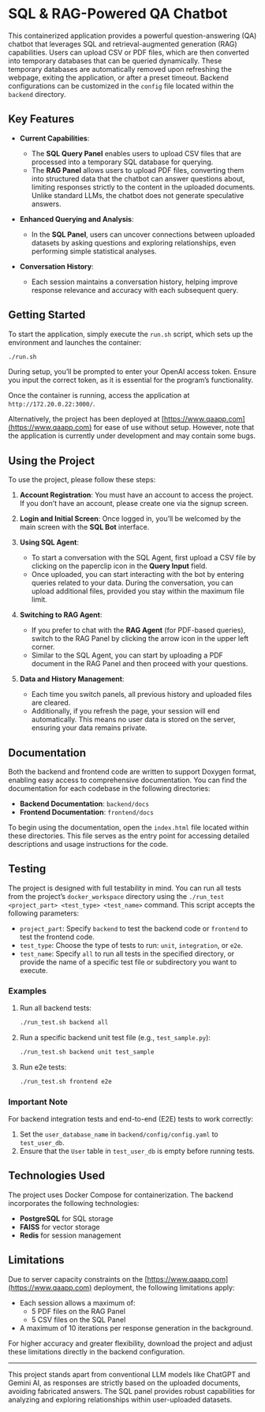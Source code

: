  # SQL & RAG-Powered QA Chatbot
 
 This containerized application provides a powerful question-answering (QA) chatbot that leverages SQL and retrieval-augmented generation (RAG) capabilities. Users can upload CSV or PDF files, which are then converted into temporary databases that can be queried dynamically. These temporary databases are automatically removed upon refreshing the webpage, exiting the application, or after a preset timeout. Backend configurations can be customized in the `config` file located within the `backend` directory.
 
 ## Key Features
 
 - **Current Capabilities**: 
   - The **SQL Query Panel** enables users to upload CSV files that are processed into a temporary SQL database for querying.
   - The **RAG Panel** allows users to upload PDF files, converting them into structured data that the chatbot can answer questions about, limiting responses strictly to the content in the uploaded documents. Unlike standard LLMs, the chatbot does not generate speculative answers.
 
 - **Enhanced Querying and Analysis**:
   - In the **SQL Panel**, users can uncover connections between uploaded datasets by asking questions and exploring relationships, even performing simple statistical analyses.
 
 - **Conversation History**:
   - Each session maintains a conversation history, helping improve response relevance and accuracy with each subsequent query.
 
 ## Getting Started
 
 To start the application, simply execute the `run.sh` script, which sets up the environment and launches the container:
 
 ```bash
 ./run.sh
 ```
 
 During setup, you’ll be prompted to enter your OpenAI access token. Ensure you input the correct token, as it is essential for the program’s functionality.
 
 Once the container is running, access the application at `http://172.20.0.22:3000/`.
 
 Alternatively, the project has been deployed at [https://www.qaapp.com](https://www.qaapp.com) for ease of use without setup. However, note that the application is currently under development and may contain some bugs.
 
 ## Using the Project
 
 To use the project, please follow these steps:
 
 1. **Account Registration**: You must have an account to access the project. If you don’t have an account, please create one via the signup screen.
 
 2. **Login and Initial Screen**: Once logged in, you’ll be welcomed by the main screen with the **SQL Bot** interface.
 
 3. **Using SQL Agent**:
    - To start a conversation with the SQL Agent, first upload a CSV file by clicking on the paperclip icon in the **Query Input** field.
    - Once uploaded, you can start interacting with the bot by entering queries related to your data. During the conversation, you can upload additional files, provided you stay within the maximum file limit.
 
 4. **Switching to RAG Agent**:
    - If you prefer to chat with the **RAG Agent** (for PDF-based queries), switch to the RAG Panel by clicking the arrow icon in the upper left corner.
    - Similar to the SQL Agent, you can start by uploading a PDF document in the RAG Panel and then proceed with your questions.
 
 5. **Data and History Management**:
    - Each time you switch panels, all previous history and uploaded files are cleared.
    - Additionally, if you refresh the page, your session will end automatically. This means no user data is stored on the server, ensuring your data remains private.
 
 ## Documentation
 
 Both the backend and frontend code are written to support Doxygen format, enabling easy access to comprehensive documentation. You can find the documentation for each codebase in the following directories:
 
 - **Backend Documentation**: `backend/docs`
 - **Frontend Documentation**: `frontend/docs`
 
 To begin using the documentation, open the `index.html` file located within these directories. This file serves as the entry point for accessing detailed descriptions and usage instructions for the code.
 
 ## Testing
 
 The project is designed with full testability in mind. You can run all tests from the project’s `docker_workspace` directory using the `./run_test <project_part> <test_type> <test_name>` command. This script accepts the following parameters:
 
 - `project_part`: Specify `backend` to test the backend code or `frontend` to test the frontend code.
 - `test_type`: Choose the type of tests to run: `unit`, `integration`, or `e2e`.
 - `test_name`: Specify `all` to run all tests in the specified directory, or provide the name of a specific test file or subdirectory you want to execute.
 
 ### Examples
 
 1. Run all backend tests:
    ```bash
    ./run_test.sh backend all
    ```
 
 2. Run a specific backend unit test file (e.g., `test_sample.py`):
    ```bash
    ./run_test.sh backend unit test_sample
    ```
 
 3. Run e2e tests:
    ```bash
    ./run_test.sh frontend e2e
    ```
 
 ### Important Note
 For backend integration tests and end-to-end (E2E) tests to work correctly:

 1. Set the `user_database_name` in `backend/config/config.yaml` to `test_user_db`.
 2. Ensure that the `User` table in `test_user_db` is empty before running tests.
 
 ## Technologies Used
 
 The project uses Docker Compose for containerization. The backend incorporates the following technologies:
 
 - **PostgreSQL** for SQL storage
 - **FAISS** for vector storage
 - **Redis** for session management
 
 ## Limitations
 
 Due to server capacity constraints on the [https://www.qaapp.com](https://www.qaapp.com) deployment, the following limitations apply:
 
 - Each session allows a maximum of:
   - 5 PDF files on the RAG Panel
   - 5 CSV files on the SQL Panel
 - A maximum of 10 iterations per response generation in the background.
 
 For higher accuracy and greater flexibility, download the project and adjust these limitations directly in the backend configuration.
 
 ---
 
This project stands apart from conventional LLM models like ChatGPT and Gemini AI, as responses are strictly based on the uploaded documents, avoiding fabricated answers. The SQL panel provides robust capabilities for analyzing and exploring relationships within user-uploaded datasets.
